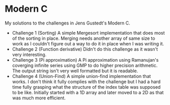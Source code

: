 # Modern C
My solutions to the challenges in Jens Gustedt's Modern C.

- Challenge 1 (Sorting)
A simple Mergesort implementation that does most of the sorting in place. Merging needs another array of same size to work as I couldn't figure out a way to do it in place when I was writing it.
- Challenge 2 (Function derivative)
Didn't do this challenge as it wasn't very interesting.
- Challenge 3 (Pi approximation)
A Pi approximation using Ramanujan's coverging infinite series using GMP to do higher precision arithmetic. The output string isn't very well formatted but it is readable.
- Challenge 4 (Union-Find)
A simple union-find implementation that works. I don't think it fully complies with the challenge but I had a hard time fully grasping what the structure of the index table was supposed to be like. Initially started with a 1D array and later moved to a 2D as that was much more efficient.
